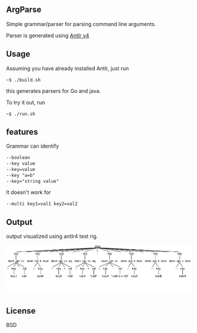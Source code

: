 ## ArgParse

Simple grammar/parser for parsing command line arguments.

Parser is generated using [Antlr v4](https://github.com/antlr/antlr4/blob/master/doc/getting-started.md)

## Usage

Assuming you have already installed Antlr, just run

    ~$ ./build.sh

this generates parsers for Go and java.

To try it out, run

    ~$ ./run.sh

## features

Grammar can identify

    --boolean
    --key value
    --key=value
    --key "a=b"
    --key="string value"

It doesn't work for

    --multi key1=val1 key2=val2

## Output

output visualized using antlr4 test rig.

![output](https://raw.githubusercontent.com/kalyan02/ArgParser/master/antlr4_parse_tree.png)

## License

BSD
